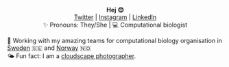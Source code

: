 <p align="center">
  <b>Hej 😊</b><br>
  <a href="https://twitter.com/_nazeefatima">Twitter</a> |
  <a href="https://www.instagram.com/zeeef/">Instagram</a> |
  <a href="https://www.linkedin.com/in/nazeefafatima/">LinkedIn</a><br>
  ✨ Pronouns: They/She |
  💻 Computational biologist <br>
</p>

🌸 Working with my amazing teams for computational biology organisation in [Sweden](https://github.com/RSG-Sweden) 🇸🇪 and [Norway](https://rsg-norway.iscbsc.org) 🇳🇴 <br>
🌤 Fun fact: I am a [cloudscape photographer](https://www.flickr.com/photos/nazeefafatima/albums/72157630074604590).
